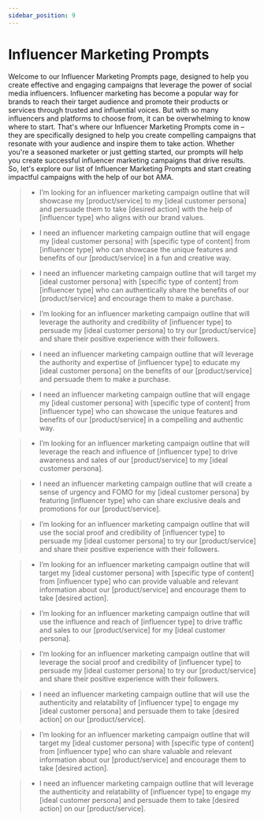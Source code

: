```yaml
---
sidebar_position: 9
---
```


# Influencer Marketing Prompts

Welcome to our Influencer Marketing Prompts page, designed to help you create effective and engaging campaigns that leverage the power of social media influencers. Influencer marketing has become a popular way for brands to reach their target audience and promote their products or services through trusted and influential voices. But with so many influencers and platforms to choose from, it can be overwhelming to know where to start. That's where our Influencer Marketing Prompts come in – they are specifically designed to help you create compelling campaigns that resonate with your audience and inspire them to take action. Whether you're a seasoned marketer or just getting started, our prompts will help you create successful influencer marketing campaigns that drive results. So, let's explore our list of Influencer Marketing Prompts and start creating impactful campaigns with the help of our bot AMA.

> - I’m looking for an influencer marketing campaign outline that will showcase my [product/service] to my [ideal customer persona] and persuade them to take [desired action] with the help of [influencer type] who aligns with our brand values.

> - I need an influencer marketing campaign outline that will engage my [ideal customer persona] with [specific type of content] from [influencer type] who can showcase the unique features and benefits of our [product/service] in a fun and creative way.

> - I need an influencer marketing campaign outline that will target my [ideal customer persona] with [specific type of content] from [influencer type] who can authentically share the benefits of our [product/service] and encourage them to make a purchase.

> - I’m looking for an influencer marketing campaign outline that will leverage the authority and credibility of [influencer type] to persuade my [ideal customer persona] to try our [product/service] and share their positive experience with their followers.

> - I need an influencer marketing campaign outline that will leverage the authority and expertise of [influencer type] to educate my [ideal customer persona] on the benefits of our [product/service] and persuade them to make a purchase.

> - I need an influencer marketing campaign outline that will engage my [ideal customer persona] with [specific type of content] from [influencer type] who can showcase the unique features and benefits of our [product/service] in a compelling and authentic way.

> - I’m looking for an influencer marketing campaign outline that will leverage the reach and influence of [influencer type] to drive awareness and sales of our [product/service] to my [ideal customer persona].

> - I need an influencer marketing campaign outline that will create a sense of urgency and FOMO for my [ideal customer persona] by featuring [influencer type] who can share exclusive deals and promotions for our [product/service].

> - I’m looking for an influencer marketing campaign outline that will use the social proof and credibility of [influencer type] to persuade my [ideal customer persona] to try our [product/service] and share their positive experience with their followers.

> - I’m looking for an influencer marketing campaign outline that will target my [ideal customer persona] with [specific type of content] from [influencer type] who can provide valuable and relevant information about our [product/service] and encourage them to take [desired action].

> - I’m looking for an influencer marketing campaign outline that will use the influence and reach of [influencer type] to drive traffic and sales to our [product/service] for my [ideal customer persona].

> - I’m looking for an influencer marketing campaign outline that will leverage the social proof and credibility of [influencer type] to persuade my [ideal customer persona] to try our [product/service] and share their positive experience with their followers.

> - I need an influencer marketing campaign outline that will use the authenticity and relatability of [influencer type] to engage my [ideal customer persona] and persuade them to take [desired action] on our [product/service].

> - I’m looking for an influencer marketing campaign outline that will target my [ideal customer persona] with [specific type of content] from [influencer type] who can share valuable and relevant information about our [product/service] and encourage them to take [desired action].

> - I need an influencer marketing campaign outline that will leverage the authenticity and relatability of [influencer type] to engage my [ideal customer persona] and persuade them to take [desired action] on our [product/service].
